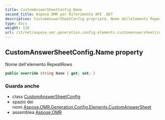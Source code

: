 ```yaml
---
title: CustomAnswerSheetConfig.Name
second_title: Aspose.OMR per Riferimento API .NET
description: CustomAnswerSheetConfig proprietà. Nome dellelemento RepeatRows
type: docs
weight: 120
url: /it/net/aspose.omr.generation.config.elements.customanswersheet/customanswersheetconfig/name/
---
```

## CustomAnswerSheetConfig.Name property

Nome dell'elemento RepeatRows

```csharp
public override string Name { get; set; }
```

### Guarda anche

* class [CustomAnswerSheetConfig](../)
* spazio dei nomi [Aspose.OMR.Generation.Config.Elements.CustomAnswerSheet](../../customanswersheetconfig/)
* assemblea [Aspose.OMR](../../../)


